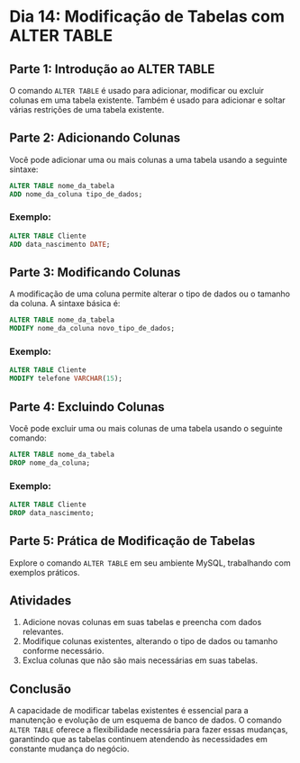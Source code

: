 # Dia 14: Modificação de Tabelas com ALTER TABLE

## Parte 1: Introdução ao ALTER TABLE

O comando `ALTER TABLE` é usado para adicionar, modificar ou excluir colunas em uma tabela existente. Também é usado para adicionar e soltar várias restrições de uma tabela existente.

## Parte 2: Adicionando Colunas

Você pode adicionar uma ou mais colunas a uma tabela usando a seguinte sintaxe:

```sql
ALTER TABLE nome_da_tabela
ADD nome_da_coluna tipo_de_dados;
```

### Exemplo:

```sql
ALTER TABLE Cliente
ADD data_nascimento DATE;
```

## Parte 3: Modificando Colunas

A modificação de uma coluna permite alterar o tipo de dados ou o tamanho da coluna. A sintaxe básica é:

```sql
ALTER TABLE nome_da_tabela
MODIFY nome_da_coluna novo_tipo_de_dados;
```

### Exemplo:

```sql
ALTER TABLE Cliente
MODIFY telefone VARCHAR(15);
```

## Parte 4: Excluindo Colunas

Você pode excluir uma ou mais colunas de uma tabela usando o seguinte comando:

```sql
ALTER TABLE nome_da_tabela
DROP nome_da_coluna;
```

### Exemplo:

```sql
ALTER TABLE Cliente
DROP data_nascimento;
```

## Parte 5: Prática de Modificação de Tabelas

Explore o comando `ALTER TABLE` em seu ambiente MySQL, trabalhando com exemplos práticos.

## Atividades

1. Adicione novas colunas em suas tabelas e preencha com dados relevantes.
2. Modifique colunas existentes, alterando o tipo de dados ou tamanho conforme necessário.
3. Exclua colunas que não são mais necessárias em suas tabelas.

## Conclusão

A capacidade de modificar tabelas existentes é essencial para a manutenção e evolução de um esquema de banco de dados. O comando `ALTER TABLE` oferece a flexibilidade necessária para fazer essas mudanças, garantindo que as tabelas continuem atendendo às necessidades em constante mudança do negócio.